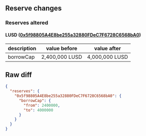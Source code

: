 ## Reserve changes

### Reserves altered

#### LUSD ([0x5f98805A4E8be255a32880FDeC7F6728C6568bA0](https://etherscan.io/address/0x5f98805A4E8be255a32880FDeC7F6728C6568bA0))

| description | value before | value after |
| --- | --- | --- |
| borrowCap | 2,400,000 LUSD | 4,000,000 LUSD |


## Raw diff

```json
{
  "reserves": {
    "0x5f98805A4E8be255a32880FDeC7F6728C6568bA0": {
      "borrowCap": {
        "from": 2400000,
        "to": 4000000
      }
    }
  }
}
```